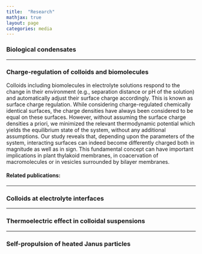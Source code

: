 ```yaml
---
title:  "Research"
mathjax: true
layout: page
categories: media
---
```


### Biological condensates
---
### Charge-regulation of colloids and biomolecules

Colloids including biomolecules in electrolyte solutions respond to the change in their environment (e.g., separation distance or pH of the solution) and automatically adjust their surface
charge accordingly. This is known as surface charge regulation. While considering charge-regulated chemically identical surfaces, the charge densities have always been considered to be equal on these surfaces. However, without assuming the surface charge densities a priori, we minimized the relevant thermodynamic potential which yields the equilibrium state of the system, without any additional assumptions. Our study reveals that, depending upon the parameters of the system, interacting surfaces can indeed become differently charged both in magnitude as well as in sign. This fundamental concept can have important implications in plant thylakoid membranes, in coacervation of macromolecules or in vesicles surrounded by bilayer membranes.

#### Related publications:
---
### Colloids at electrolyte interfaces
---
### Thermoelectric effect in colloidal suspensions
---
### Self-propulsion of heated Janus particles
